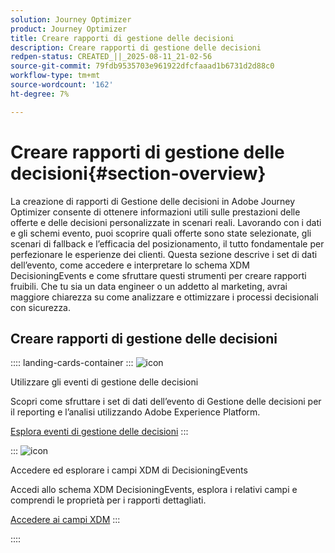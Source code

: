 ```yaml
---
solution: Journey Optimizer
product: Journey Optimizer
title: Creare rapporti di gestione delle decisioni
description: Creare rapporti di gestione delle decisioni
redpen-status: CREATED_||_2025-08-11_21-02-56
source-git-commit: 79fdb9535703e961922dfcfaaad1b6731d2d88c0
workflow-type: tm+mt
source-wordcount: '162'
ht-degree: 7%

---
```



# Creare rapporti di gestione delle decisioni{#section-overview}

La creazione di rapporti di Gestione delle decisioni in Adobe Journey Optimizer consente di ottenere informazioni utili sulle prestazioni delle offerte e delle decisioni personalizzate in scenari reali. Lavorando con i dati e gli schemi evento, puoi scoprire quali offerte sono state selezionate, gli scenari di fallback e l’efficacia del posizionamento, il tutto fondamentale per perfezionare le esperienze dei clienti. Questa sezione descrive i set di dati dell’evento, come accedere e interpretare lo schema XDM DecisioningEvents e come sfruttare questi strumenti per creare rapporti fruibili. Che tu sia un data engineer o un addetto al marketing, avrai maggiore chiarezza su come analizzare e ottimizzare i processi decisionali con sicurezza.

## Creare rapporti di gestione delle decisioni

:::: landing-cards-container
:::
![icon](https://cdn.experienceleague.adobe.com/icons/book.svg?lang=it)

Utilizzare gli eventi di gestione delle decisioni

Scopri come sfruttare i set di dati dell’evento di Gestione delle decisioni per il reporting e l’analisi utilizzando Adobe Experience Platform.

[Esplora eventi di gestione delle decisioni](../using/offers/reports/get-started-events.md)
:::

:::
![icon](https://cdn.experienceleague.adobe.com/icons/list-check.svg?lang=it)

Accedere ed esplorare i campi XDM di DecisioningEvents

Accedi allo schema XDM DecisioningEvents, esplora i relativi campi e comprendi le proprietà per i rapporti dettagliati.

[Accedere ai campi XDM](../using/offers/reports/xdm-fields.md)
:::

::::
